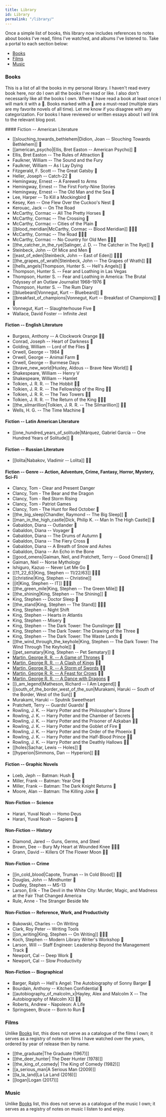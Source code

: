 ```yaml
---
title: Library
id: Library
permalink: "/library/"
---
```


Once a simple list of books, this library now includes references to notes about books I've read, films I've watched, and albums I've listened to. Take a portal to each section below:

* <a class="internal-link nopreview" href="#books">Books</a>
* <a class="internal-link nopreview" href="#films">Films</a>
* <a class="internal-link nopreview" href="#music">Music</a>

### Books

This is a list of all the books in my personal library. I haven't read every book here, nor do I own all the books I've read or like. I also don't necessarily like all the books I own. Where I have read a book at least once I will mark it with a 📖. Books marked with a 🌟 are a must-read (multiple stars are my favorite novels of all time). Let me know if you disagree with any categorization. For books I have reviewed or written essays about I will link to the relevant blog post.

<div markdown="1" class="library-list">
#### Fiction -- American Literature

* [[slouching_towards_bethlehem|Didion, Joan -- Slouching Towards Bethlehem]] 📖
* [[american_psycho|Ellis, Bret Easton -- American Psycho]] 📖
* Ellis, Bret Easton -- The Rules of Attraction 📖
* Faulkner, William -- The Sound and the Fury
* Faulkner, William -- As I Lay Dying
* Fitzgerald, F. Scott -- The Great Gatsby 📖
* Heller, Joseph -- Catch-22 📖
* Hemingway, Ernest -- A Farewell to Arms
* Hemingway, Ernest -- The First Forty-Nine Stories
* Hemingway, Ernest -- The Old Man and the Sea 📖
* Lee, Harper -- To Kill a Mockingbird 📖
* Kesey, Ken -- One Flew Over the Cuckoo's Nest 📖
* Kerouac, Jack -- On The Road
* McCarthy, Cormac -- All The Pretty Horses 📖
* McCarthy, Cormac -- The Crossing 📖
* McCarthy, Cormac -- Cities of the Plain 📖
* [[blood_meridian|McCarthy, Cormac -- Blood Meridian]] 📖🌟🌟
* McCarthy, Cormac -- The Road 📖🌟🌟
* McCarthy, Cormac -- No Country for Old Men 📖🌟🌟
* [[the_catcher_in_the_rye|Salinger, J. D. -- The Catcher in The Rye]] 📖
* Steinbeck, John -- Of Mice and Men 📖
* [[east_of_eden|Steinbeck, John -- East of Eden]] 📖🌟🌟
* [[the_grapes_of_wrath|Steinbeck, John -- The Grapes of Wrath]] 📖🌟
* [[hells_angels|Thompson, Hunter S. -- Hell's Angels]] 📖
* Thompson, Hunter S. -- Fear and Loathing in Las Vegas
* Thompson, Hunter S. -- Fear and Loathing in America: The Brutal Odyssey of an Outlaw Journalist 1968–1976 📖
* Thompson, Hunter S. -- The Rum Diary
* [[bluebeard|Vonnegut, Kurt -- Bluebeard]] 📖
* [[breakfast_of_champions|Vonnegut, Kurt -- Breakfast of Champions]] 📖🌟
* Vonnegut, Kurt -- Slaughterhouse Five 📖
* Wallace, David Foster -- Infinite Jest

#### Fiction -- English Literature

* Burgess, Anthony -- A Clockwork Orange 📖🌟
* Conrad, Joseph -- Heart of Darkness 📖
* Golding, William -- Lord of the Flies 📖
* Orwell, George -- 1984 📖
* Orwell, George -- Animal Farm 📖
* Orwell, George -- Burmese Days
* [[brave_new_world|Huxley, Aldous -- Brave New World]] 📖
* Shakespeare, William -- Henry V
* Shakespeare, William -- Hamlet
* Tolkien, J. R. R. -- The Hobbit 📖🌟
* Tolkien, J. R. R. -- The Fellowship of the Ring 📖🌟
* Tolkien, J. R. R. -- The Two Towers 📖🌟
* Tolkien, J. R. R. -- The Return of the King 📖🌟🌟
* [[the_silmarillion|Tolkien, J. R. R. -- The Silmarillion]] 📖🌟
* Wells, H. G. -- The Time Machine 📖

#### Fiction -- Latin American Literature

* [[one_hundred_years_of_solitude|Márquez, Gabriel García -- One Hundred Years of Solitude]] 📖

#### Fiction -- Russian Literature

* [[lolita|Nabakov, Vladimir -- Lolita]] 📖🌟

#### Fiction -- Genre -- Action, Adventure, Crime, Fantasy, Horror, Mystery, Sci-Fi

* Clancy, Tom - Clear and Present Danger
* Clancy, Tom - The Bear and the Dragon
* Clancy, Tom - Red Storm Rising
* Clancy, Tom - Patriot Games
* Clancy, Tom - The Hunt for Red October 📖
* [[the_big_sleep|Chandler, Raymond -- The Big Sleep]] 📖
* [[man_in_the_high_castle|Dick, Philip K. -- Man In The High Castle]] 📖
* Gabaldon, Diana -- Outlander 📖
* Gabaldon, Diana -- Voyager 📖
* Gabaldon, Diana -- The Drums of Autumn 📖
* Gabaldon, Diana -- The Fiery Cross 📖
* Gabaldon, Diana -- A Breath of Snow and Ashes
* Gabaldon, Diana -- An Echo in the Bone
* [[good_omens|Gaiman, Neil, and Pratchett, Terry -- Good Omens]] 📖
* Gaiman, Neil -- Norse Mythology
* Ishiguro, Kazuo -- Never Let Me Go 📖
* [[11_22_63|King, Stephen -- 11/22/63]] 📖🌟🌟
* [[christine|King, Stephen -- Christine]]
* [[it|King, Stephen -- IT]] 📖🌟🌟
* [[the_green_mile|King, Stephen -- The Green Mile]] 📖🌟
* [[the_shining|King, Stephen -- The Shining]] 📖
* King, Stephen -- Doctor Sleep 📖
* [[the_stand|King, Stephen -- The Stand]] 📖🌟🌟
* King, Stephen -- Night Shift
* King, Stephen -- Hearts in Atlantis
* King, Stephen -- Misery 📖
* King, Stephen -- The Dark Tower: The Gunslinger 📖🌟
* King, Stephen -- The Dark Tower: The Drawing of the Three 📖
* King, Stephen -- The Dark Tower: The Waste Lands 📖
* [[the_wind_through_the_keyhole|King, Stephen -- The Dark Tower: The Wind Through The Keyhole]] 📖
* [[pet_sematary|King, Stephen -- Pet Sematary]] 📖
* [Martin, George R. R. -- A Game of Thrones](/2017-reading-list) 📖
* [Martin, George R. R. -- A Clash of Kings](/2017-reading-list) 📖🌟
* [Martin, George R. R. -- A Storm of Swords](/2017-reading-list) 📖🌟
* [Martin, George R. R. -- A Feast for Crows](/2017-reading-list) 📖🌟
* [Martin, George R. R. -- A Dance with Dragons](/2017-reading-list) 📖
* [[i_am_legend|Matheson, Richard -- I Am Legend]] 📖
* [[south_of_the_border_west_of_the_sun|Murakami, Haruki -- South of the Border, West of the Sun]] 📖
* Murakami, Haruki -- Sputnik Sweetheart
* Pratchett, Terry -- Guards! Guards! 📖
* Rowling, J. K. -- Harry Potter and the Philosopher's Stone 📖
* Rowling, J. K. -- Harry Potter and the Chamber of Secrets 📖
* Rowling, J. K. -- Harry Potter and the Prisoner of Azkaban 📖🌟
* Rowling, J. K. -- Harry Potter and the Goblet of Fire 📖
* Rowling, J. K. -- Harry Potter and the Order of the Phoenix 📖
* Rowling, J. K. -- Harry Potter and the Half-Blood Prince 📖🌟
* Rowling, J. K. -- Harry Potter and the Deathly Hallows 📖🌟
* [[holes|Sachar, Lewis -- Holes]] 📖
* [[hyperion|Simmons, Dan -- Hyperion]] 📖🌟

#### Fiction -- Graphic Novels

* Loeb, Jeph -- Batman: Hush 📖
* Miller, Frank -- Batman: Year One 📖
* Miller, Frank -- Batman: The Dark Knight Returns 📖
* Moore, Alan -- Batman: The Killing Joke 📖

#### Non-Fiction -- Science

* Harari, Yuval Noah -- Homo Deus
* Harari, Yuval Noah -- Sapiens 📖

#### Non-Fiction -- History

* Diamond, Jared -- Guns, Germs, and Steel
* Brown, Dee -- Bury My Heart at Wounded Knee 📖🌟🌟
* Grann, David -- Killers Of The Flower Moon 📖🌟

#### Non-Fiction -- Crime

* [[in_cold_blood|Capote, Truman -- In Cold Blood]] 📖🌟
* Douglas, John -- Mindhunter 📖
* Dudley, Stephen -- MS-13
* Larson, Erik - The Devil in the White City: Murder, Magic, and Madness at the Fair That Changed America
* Rule, Anne - The Stranger Beside Me

#### Non-Fiction -- Reference, Work, and Productivity

* Bukowski, Charles -- On Writing
* Clark, Roy Peter -- Writing Tools
* [[on_writing|King, Stephen -- On Writing]] 📖🌟🌟
* Koch, Stephen -- Modern Library Writer's Workshop 📖
* Larson, Will -- Staff Engineer: Leadership Beyond the Management Track 📖
* Newport, Cal -- Deep Work 📖
* Newport, Cal -- Slow Productivity

#### Non-Fiction -- Biographical

* Barger, Ralph -- Hell's Angel: The Autobiography of Sonny Barger 📖
* Bourdain, Anthony -- Kitchen Confidential 📖
* [[autobiography_of_malcolm_x|Hayley, Alex and Malcolm X -- The Autobiography of Malcolm X]] 📖🌟
* Roberts, Andrew - Napoleon: A Life
* Springseen, Bruce -- Born to Run 📖

### Films

Unlike <a class="internal-link nopreview" href="#books">Books</a> list, this does not serve as a catalogue of the films I own; it serves as a registry of notes on films I have watched over the years, ordered by year of release then by name.

* [[the_graduate|The Graduate (1967)]]
* [[the_deer_hunter| The Deer Hunter (1978)]]
* [[the_king_of_comedy| The King of Comedy (1982)]]
* [[a_serious_man|A Serious Man (2009)]]
* [[la_la_land|La La Land (2016)]]
* [[logan|Logan (2017)]]

### Music

Unlike <a class="internal-link nopreview" href="#books">Books</a> list, this does not serve as a catalogue of the music I own; it serves as a registry of notes on music I listen to and enjoy.

</div>
